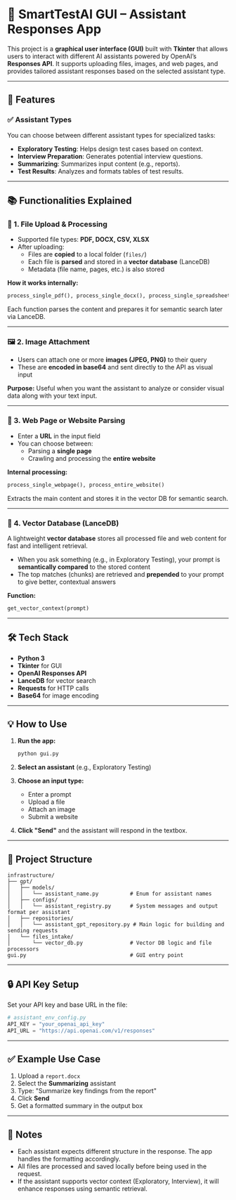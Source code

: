 
# 🧠 SmartTestAI GUI – Assistant Responses App

This project is a **graphical user interface (GUI)** built with **Tkinter** that allows users to interact with different AI assistants powered by OpenAI’s **Responses API**. It supports uploading files, images, and web pages, and provides tailored assistant responses based on the selected assistant type.

---

## 🚀 Features

### ✅ Assistant Types

You can choose between different assistant types for specialized tasks:
- **Exploratory Testing**: Helps design test cases based on context.
- **Interview Preparation**: Generates potential interview questions.
- **Summarizing**: Summarizes input content (e.g., reports).
- **Test Results**: Analyzes and formats tables of test results.

---

## 📚 Functionalities Explained

### 📁 1. File Upload & Processing

- Supported file types: **PDF, DOCX, CSV, XLSX**
- After uploading:
  - Files are **copied** to a local folder (`files/`)
  - Each file is **parsed** and stored in a **vector database** (LanceDB)
  - Metadata (file name, pages, etc.) is also stored

**How it works internally:**
```python
process_single_pdf(), process_single_docx(), process_single_spreadsheet()
```
Each function parses the content and prepares it for semantic search later via LanceDB.

---

### 🖼️ 2. Image Attachment

- Users can attach one or more **images (JPEG, PNG)** to their query
- These are **encoded in base64** and sent directly to the API as visual input

**Purpose:**
Useful when you want the assistant to analyze or consider visual data along with your text input.

---

### 🔗 3. Web Page or Website Parsing

- Enter a **URL** in the input field
- You can choose between:
  - Parsing a **single page**
  - Crawling and processing the **entire website**

**Internal processing:**
```python
process_single_webpage(), process_entire_website()
```
Extracts the main content and stores it in the vector DB for semantic search.

---

### 🧠 4. Vector Database (LanceDB)

A lightweight **vector database** stores all processed file and web content for fast and intelligent retrieval.

- When you ask something (e.g., in Exploratory Testing), your prompt is **semantically compared** to the stored content
- The top matches (chunks) are retrieved and **prepended** to your prompt to give better, contextual answers

**Function:**
```python
get_vector_context(prompt)
```

---

## 🛠️ Tech Stack

- **Python 3**
- **Tkinter** for GUI
- **OpenAI Responses API**
- **LanceDB** for vector search
- **Requests** for HTTP calls
- **Base64** for image encoding

---

## 💡 How to Use

1. **Run the app:**
   ```bash
   python gui.py
   ```

2. **Select an assistant** (e.g., Exploratory Testing)

3. **Choose an input type:**
   - Enter a prompt
   - Upload a file
   - Attach an image
   - Submit a website

4. **Click "Send"** and the assistant will respond in the textbox.

---

## 📂 Project Structure

```
infrastructure/
├── gpt/
│   ├── models/
│   │   └── assistant_name.py          # Enum for assistant names
│   ├── configs/
│   │   └── assistant_registry.py      # System messages and output format per assistant
│   ├── repositories/
│   │   └── assistant_gpt_repository.py # Main logic for building and sending requests
│   └── files_intake/
│       └── vector_db.py               # Vector DB logic and file processors
gui.py                                 # GUI entry point
```

---

## 🔒 API Key Setup

Set your API key and base URL in the file:

```python
# assistant_env_config.py
API_KEY = "your_openai_api_key"
API_URL = "https://api.openai.com/v1/responses"
```

---

## ✅ Example Use Case

1. Upload a `report.docx`
2. Select the **Summarizing** assistant
3. Type: "Summarize key findings from the report"
4. Click **Send**
5. Get a formatted summary in the output box

---

## 📌 Notes

- Each assistant expects different structure in the response. The app handles the formatting accordingly.
- All files are processed and saved locally before being used in the request.
- If the assistant supports vector context (Exploratory, Interview), it will enhance responses using semantic retrieval.

